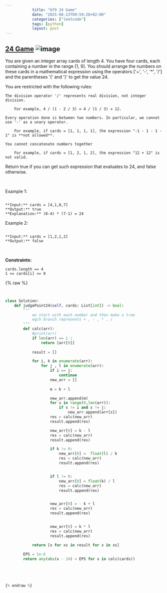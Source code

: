 ```yaml
---
            title: "679 24 Game"
            date: "2025-08-23T09:59:26+02:00"
            categories: ["leetcode"]
            tags: [python]
            layout: post
---
```

            
## [24 Game](https://leetcode.com/problems/24-game) ![image](https://img.shields.io/badge/Difficulty-Hard-red)

You are given an integer array cards of length 4. You have four cards, each containing a number in the range [1, 9]. You should arrange the numbers on these cards in a mathematical expression using the operators ['+', '-', '*', '/'] and the parentheses '(' and ')' to get the value 24.

You are restricted with the following rules:

	The division operator '/' represents real division, not integer division.

		For example, 4 / (1 - 2 / 3) = 4 / (1 / 3) = 12.

	Every operation done is between two numbers. In particular, we cannot use '-' as a unary operator.

		For example, if cards = [1, 1, 1, 1], the expression "-1 - 1 - 1 - 1" is **not allowed**.

	You cannot concatenate numbers together

		For example, if cards = [1, 2, 1, 2], the expression "12 + 12" is not valid.

Return true if you can get such expression that evaluates to 24, and false otherwise.

 

Example 1:

```

**Input:** cards = [4,1,8,7]
**Output:** true
**Explanation:** (8-4) * (7-1) = 24

```

Example 2:

```

**Input:** cards = [1,2,1,2]
**Output:** false

```

 

**Constraints:**

	cards.length == 4
	1 <= cards[i] <= 9

{% raw %}


```python


class Solution:
    def judgePoint24(self, cards: List[int]) -> bool:
        """
            we start with each number and then make a tree 
            eqch branch represents + , - , * , /
        """
        def calc(arr):
            #print(arr)
            if len(arr) == 1 :
                return [arr[0]]
                
            result = []

            for i, k in enumerate(arr):
                for j , l in enumerate(arr):
                    if i == j:
                        continue
                    new_arr = []
                    
                    m = k + l

                    new_arr.append(m)
                    for s in range(0,len(arr)):
                        if s != i and s != j:
                            new_arr.append(arr[s])
                    res = calc(new_arr)
                    result.append(res)

                    new_arr[0] = k - l
                    res = calc(new_arr)
                    result.append(res)

                    if k != 0:
                        new_arr[0] =  float(l) / k
                        res = calc(new_arr)
                        result.append(res)


                    if l != 0:
                        new_arr[0] = float(k) / l
                        res = calc(new_arr)
                        result.append(res)


                    new_arr[0] = - k + l
                    res = calc(new_arr)
                    result.append(res)


                    new_arr[0] = k * l
                    res = calc(new_arr)
                    result.append(res)

            return [x for xs in result for x in xs]
        
        EPS = 1e-6
        return any(abs(x - 24) < EPS for x in calc(cards))





{% endraw %}
```
